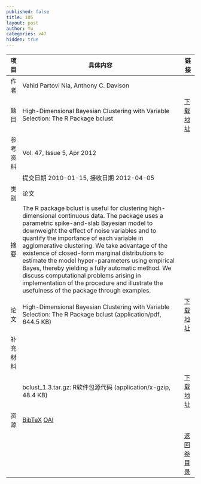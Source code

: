 ```yaml
---
published: false
title: i05
layout: post
author: Yu
categories: v47
hidden: true
---
```


| 项目 | 具体内容 | 链接 |
|---:|---|---|
| 作者 | Vahid Partovi Nia, Anthony C. Davison| |
| 题目 |High-Dimensional Bayesian Clustering with Variable Selection: The R Package bclust | [下载地址](http://www.jstatsoft.org/v47/i05/paper) |
| 参考资料 |Vol. 47, Issue 5, Apr 2012 | |
| | 提交日期 2010-01-15, 接收日期 2012-04-05| | 
| 类别 | 论文| |
| 摘要 | The R package bclust is useful for clustering high-dimensional continuous data. The package uses a parametric spike-and-slab Bayesian model to downweight the effect of noise variables and to quantify the importance of each variable in agglomerative clustering. We take advantage of the existence of closed-form marginal distributions to estimate the model hyper-parameters using empirical Bayes, thereby yielding a fully automatic method. We discuss computational problems arising in implementation of the procedure and illustrate the usefulness of the package through examples.| |
| 论文 | High-Dimensional Bayesian Clustering with Variable Selection: The R Package bclust  (application/pdf, 644.5 KB)| [下载地址](http://www.jstatsoft.org/v47/i05/paper) |
| 补充材料 | | |
| |bclust_1.3.tar.gz: R软件包源代码  (application/x-gzip, 48.4 KB)|  [下载地址](http://www.jstatsoft.org/v47/i05/supp/1) |
| 资源 | [BibTeX](http://www.jstatsoft.org/v47/i05/bibtex) [OAI](http://www.jstatsoft.org/oai?verb=GetRecord&identifier=oai.jstatsoft/v47/i05&prefix=oai_dc)| |
| |  | [返回卷目录]({{site.baseurl}}/volume/v47.html) |